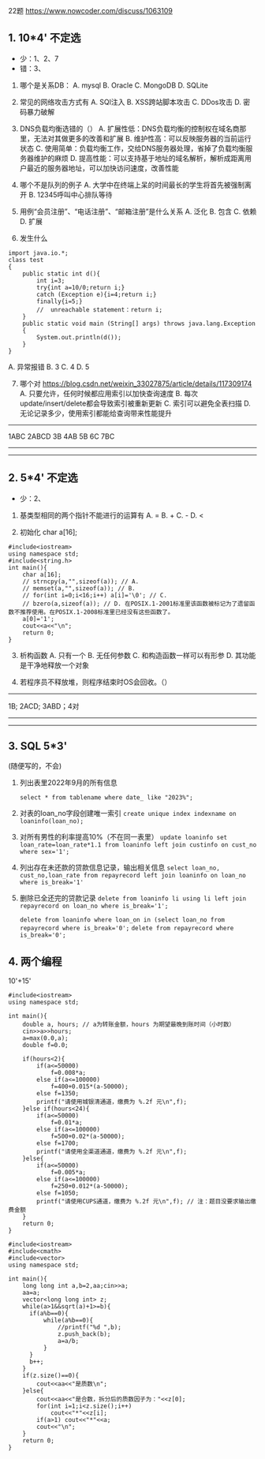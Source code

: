 22题
https://www.nowcoder.com/discuss/1063109

## 1. 10*4' 不定选
* 少：1、2、7
* 错：3、

1. 哪个是关系DB：
A. mysql
B. Oracle
C. MongoDB
D. SQLite

2. 常见的网络攻击方式有
A. SQl注入
B. XSS跨站脚本攻击
C. DDos攻击
D. 密码暴力破解

3. DNS负载均衡选错的（）
A. 扩展性低：DNS负载均衡的控制权在域名商那里，无法对其做更多的改善和扩展
B. 维护性高：可以反映服务器的当前运行状态
C. 使用简单：负载均衡工作，交给DNS服务器处理，省掉了负载均衡服务器维护的麻烦
D. 提高性能：可以支持基于地址的域名解析，解析成距离用户最近的服务器地址，可以加快访问速度，改善性能

4. 哪个不是队列的例子
A. 大学中在终端上呆的时间最长的学生将首先被强制离开
B. 12345呼叫中心排队等待

5. 用例“会员注册”、“电话注册”、“邮箱注册”是什么关系 
A. 泛化
B. 包含
C. 依赖
D. 扩展

6. 发生什么
```
import java.io.*;
class test  
{
    public static int d(){
        int i=3;
        try{int a=10/0;return i;}
        catch (Exception e){i=4;return i;}
        finally{i=5;}
        //  unreachable statement：return i;
    }
	public static void main (String[] args) throws java.lang.Exception
	{
		System.out.println(d());
	}
}
```
A. 异常报错
B. 3
C. 4
D. 5

7. 哪个对
https://blog.csdn.net/weixin_33027875/article/details/117309174
A. 只要允许，任何时候都应用索引以加快查询速度
B. 每次update/insert/delete都会导致索引被重新更新
C. 索引可以避免全表扫描
D. 无论记录多少，使用索引都能给查询带来性能提升

---
1ABC 2ABCD 3B 4AB 5B 6C 7BC

---
---

## 2. 5*4' 不定选
* 少：2、

1. 基类型相同的两个指针不能进行的运算有
A. =
B. +
C. -
D. <

2. 初始化 char a[16]; 

```
#include<iostream>
using namespace std;
#include<string.h>
int main(){
    char a[16];
    // strncpy(a,"",sizeof(a)); // A.
    // memset(a,"",sizeof(a)); // B.
    // for(int i=0;i<16;i++) a[i]='\0'; // C.
    // bzero(a,sizeof(a)); // D. 在POSIX.1-2001标准里该函数被标记为了遗留函数不推荐使用。在POSIX.1-2008标准里已经没有这些函数了。
    a[0]='1';
    cout<<a<<"\n";
    return 0;
}
```

3. 析构函数
A. 只有一个
B. 无任何参数 
C. 和构造函数一样可以有形参
D. 其功能是干净地释放一个对象

4. 若程序员不释放堆，则程序结束时OS会回收。（）

---

1B; 2ACD; 3ABD；4对

---
---

## 3. SQL 5*3'
(随便写的，不会)

1. 列出表里2022年9月的所有信息

    `select * from tablename where date_ like "2023%"; `

2. 对表的loan_no字段创建唯一索引
    `create unique index indexname on loaninfo(loan_no);`

3.  对所有男性的利率提高10%（不在同一表里）
    `update loaninfo set loan_rate=loan_rate*1.1 from loaninfo left join custinfo on cust_no where sex='1';`

4. 列出存在未还款的贷款信息记录，输出相关信息
    `select loan_no, cust_no,loan_rate from repayrecord left join loaninfo on loan_no where is_break='1'`

5. 删除已全还完的贷款记录
    `delete from loaninfo li using li left join repayrecord on loan_no where is_break='1';`

    `delete from loaninfo where loan_on in (select loan_no from repayrecord where is_break='0';`
    `delete from repayrecord where is_break='0';`

##  4. 两个编程
10'+15'

```
#include<iostream>
using namespace std;

int main(){
    double a, hours; // a为转账金额，hours 为期望最晚到账时间（小时数）
    cin>>a>>hours;
    a=max(0.0,a);
    double f=0.0;
    
    if(hours<2){
        if(a<=50000)
            f=0.008*a;
        else if(a<=100000)
            f=400+0.015*(a-50000);
        else f=1350;
        printf("请使用城银清通道，缴费为 %.2f 元\n",f);
    }else if(hours<24){ 
        if(a<=50000)
            f=0.01*a;
        else if(a<=100000)
            f=500+0.02*(a-50000);
        else f=1700;
        printf("请使用全渠道通道，缴费为 %.2f 元\n",f);
    }else{ 
        if(a<=50000)
            f=0.005*a;
        else if(a<=100000)
            f=250+0.012*(a-50000);
        else f=1050;
        printf("请使用CUPS通道，缴费为 %.2f 元\n",f); // 注：题目没要求输出缴费金额
    }
    return 0;
}

#include<iostream>
#include<cmath>
#include<vector>
using namespace std;

int main(){
    long long int a,b=2,aa;cin>>a;
    aa=a;
    vector<long long int> z;
    while(a>1&&sqrt(a)+1>=b){
      if(a%b==0){ 
          while(a%b==0){ 
              //printf("%d ",b);
              z.push_back(b);
              a=a/b;
          }
      }
      b++;
    }
    if(z.size()==0){
        cout<<aa<<"是质数\n";
    }else{
        cout<<aa<<"是合数，拆分后的质数因子为："<<z[0];
        for(int i=1;i<z.size();i++)
            cout<<"*"<<z[i];
        if(a>1) cout<<"*"<<a;
        cout<<"\n";
    }
    return 0;
}
```
